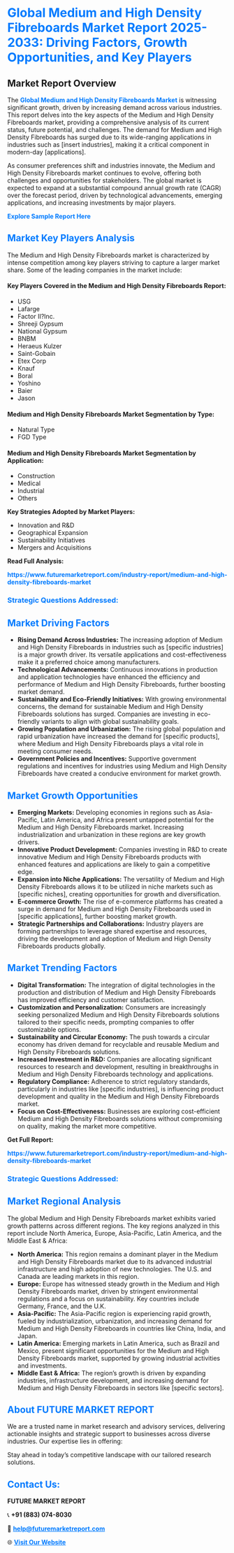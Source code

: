 <h1 style="color: #007BFF;">Global Medium and High Density Fibreboards Market Report 2025-2033: Driving Factors, Growth Opportunities, and Key Players</h1>

<section id="overview">
<h2>Market Report Overview</h2>
<p>The <a href="https://www.futuremarketreport.com/industry-report/medium-and-high-density-fibreboards-market" style="color: #007BFF; text-decoration: none;"><strong>Global Medium and High Density Fibreboards Market</strong></a> is witnessing significant growth, driven by increasing demand across various industries. This report delves into the key aspects of the Medium and High Density Fibreboards market, providing a comprehensive analysis of its current status, future potential, and challenges. The demand for Medium and High Density Fibreboards has surged due to its wide-ranging applications in industries such as [insert industries], making it a critical component in modern-day [applications].</p>
<p>As consumer preferences shift and industries innovate, the Medium and High Density Fibreboards market continues to evolve, offering both challenges and opportunities for stakeholders. The global market is expected to expand at a substantial compound annual growth rate (CAGR) over the forecast period, driven by technological advancements, emerging applications, and increasing investments by major players.</p>
</section>

<section id="overview">
<p><a href="https://www.futuremarketreport.com/request-sample/reportId=33021" style="color: #007BFF; text-decoration: none;"><strong>Explore Sample Report Here</strong></a></p>
</section>

<section id="key-players">
<h2 style="color: #007BFF;">Market Key Players Analysis</h2>
<p>The Medium and High Density Fibreboards market is characterized by intense competition among key players striving to capture a larger market share. Some of the leading companies in the market include:</p>
<h4>Key Players Covered in the Medium and High Density Fibreboards Report:</h4>
<ul><li>USG</li><li>Lafarge</li><li>Factor II?Inc.</li><li>Shreeji Gypsum</li><li>National Gypsum</li><li>BNBM</li><li>Heraeus Kulzer</li><li>Saint-Gobain</li><li>Etex Corp</li><li>Knauf</li><li>Boral</li><li>Yoshino</li><li>Baier</li><li>Jason</li></ul>
<h4>Medium and High Density Fibreboards Market Segmentation by Type:</h4>
<ul><li>Natural Type</li><li>FGD Type</li></ul>

<h4>Medium and High Density Fibreboards Market Segmentation by Application:</h4>
<ul><li>Construction</li><li>Medical</li><li>Industrial</li><li>Others</li></ul>
<p><strong>Key Strategies Adopted by Market Players:</strong></p>
<ul>
<li>Innovation and R&D</li>
<li>Geographical Expansion</li>
<li>Sustainability Initiatives</li>
<li>Mergers and Acquisitions</li>
</ul>
</section>

<section>
<p><strong>Read Full Analysis: </strong></p><a href="https://www.futuremarketreport.com/industry-report/medium-and-high-density-fibreboards-market" style="color: #007BFF; text-decoration: none;"><strong>https://www.futuremarketreport.com/industry-report/medium-and-high-density-fibreboards-market</strong></a>
<h3 style="color: #007BFF;">Strategic Questions Addressed:</h3>
</section>

<section id="driving-factors">
<h2 style="color: #007BFF;">Market Driving Factors</h2>
<ul>
<li><strong>Rising Demand Across Industries:</strong> The increasing adoption of Medium and High Density Fibreboards in industries such as [specific industries] is a major growth driver. Its versatile applications and cost-effectiveness make it a preferred choice among manufacturers.</li>
<li><strong>Technological Advancements:</strong> Continuous innovations in production and application technologies have enhanced the efficiency and performance of Medium and High Density Fibreboards, further boosting market demand.</li>
<li><strong>Sustainability and Eco-Friendly Initiatives:</strong> With growing environmental concerns, the demand for sustainable Medium and High Density Fibreboards solutions has surged. Companies are investing in eco-friendly variants to align with global sustainability goals.</li>
<li><strong>Growing Population and Urbanization:</strong> The rising global population and rapid urbanization have increased the demand for [specific products], where Medium and High Density Fibreboards plays a vital role in meeting consumer needs.</li>
<li><strong>Government Policies and Incentives:</strong> Supportive government regulations and incentives for industries using Medium and High Density Fibreboards have created a conducive environment for market growth.</li>
</ul>
</section>

<section id="growth-opportunities">
<h2 style="color: #007BFF;">Market Growth Opportunities</h2>
<ul>
<li><strong>Emerging Markets:</strong> Developing economies in regions such as Asia-Pacific, Latin America, and Africa present untapped potential for the Medium and High Density Fibreboards market. Increasing industrialization and urbanization in these regions are key growth drivers.</li>
<li><strong>Innovative Product Development:</strong> Companies investing in R&D to create innovative Medium and High Density Fibreboards products with enhanced features and applications are likely to gain a competitive edge.</li>
<li><strong>Expansion into Niche Applications:</strong> The versatility of Medium and High Density Fibreboards allows it to be utilized in niche markets such as [specific niches], creating opportunities for growth and diversification.</li>
<li><strong>E-commerce Growth:</strong> The rise of e-commerce platforms has created a surge in demand for Medium and High Density Fibreboards used in [specific applications], further boosting market growth.</li>
<li><strong>Strategic Partnerships and Collaborations:</strong> Industry players are forming partnerships to leverage shared expertise and resources, driving the development and adoption of Medium and High Density Fibreboards products globally.</li>
</ul>
</section>

<section id="trending-factors">
<h2 style="color: #007BFF;">Market Trending Factors</h2>
<ul>
<li><strong>Digital Transformation:</strong> The integration of digital technologies in the production and distribution of Medium and High Density Fibreboards has improved efficiency and customer satisfaction.</li>
<li><strong>Customization and Personalization:</strong> Consumers are increasingly seeking personalized Medium and High Density Fibreboards solutions tailored to their specific needs, prompting companies to offer customizable options.</li>
<li><strong>Sustainability and Circular Economy:</strong> The push towards a circular economy has driven demand for recyclable and reusable Medium and High Density Fibreboards solutions.</li>
<li><strong>Increased Investment in R&D:</strong> Companies are allocating significant resources to research and development, resulting in breakthroughs in Medium and High Density Fibreboards technology and applications.</li>
<li><strong>Regulatory Compliance:</strong> Adherence to strict regulatory standards, particularly in industries like [specific industries], is influencing product development and quality in the Medium and High Density Fibreboards market.</li>
<li><strong>Focus on Cost-Effectiveness:</strong> Businesses are exploring cost-efficient Medium and High Density Fibreboards solutions without compromising on quality, making the market more competitive.</li>
</ul>
</section>

<section>
<p><strong>Get Full Report: </strong></p><a href="https://www.futuremarketreport.com/industry-report/medium-and-high-density-fibreboards-market" style="color: #007BFF; text-decoration: none;"><strong>https://www.futuremarketreport.com/industry-report/medium-and-high-density-fibreboards-market</strong></a>
<h3 style="color: #007BFF;">Strategic Questions Addressed:</h3>
</section>


<section id="regional-analysis">
<h2 style="color: #007BFF;">Market Regional Analysis</h2>
<p>The global Medium and High Density Fibreboards market exhibits varied growth patterns across different regions. The key regions analyzed in this report include North America, Europe, Asia-Pacific, Latin America, and the Middle East & Africa:</p>
<ul>
<li><strong>North America:</strong> This region remains a dominant player in the Medium and High Density Fibreboards market due to its advanced industrial infrastructure and high adoption of new technologies. The U.S. and Canada are leading markets in this region.</li>
<li><strong>Europe:</strong> Europe has witnessed steady growth in the Medium and High Density Fibreboards market, driven by stringent environmental regulations and a focus on sustainability. Key countries include Germany, France, and the U.K.</li>
<li><strong>Asia-Pacific:</strong> The Asia-Pacific region is experiencing rapid growth, fueled by industrialization, urbanization, and increasing demand for Medium and High Density Fibreboards in countries like China, India, and Japan.</li>
<li><strong>Latin America:</strong> Emerging markets in Latin America, such as Brazil and Mexico, present significant opportunities for the Medium and High Density Fibreboards market, supported by growing industrial activities and investments.</li>
<li><strong>Middle East & Africa:</strong> The region’s growth is driven by expanding industries, infrastructure development, and increasing demand for Medium and High Density Fibreboards in sectors like [specific sectors].</li>
</ul>
</section>

<footer>
<h2 style="color: #007BFF;">About FUTURE MARKET REPORT</h2>
<p>We are a trusted name in market research and advisory services, delivering actionable insights and strategic support to businesses across diverse industries. Our expertise lies in offering:</p>

<p>Stay ahead in today’s competitive landscape with our tailored research solutions.</p>

<h2 style="color: #007BFF;">Contact Us:</h2>
<p><strong>FUTURE MARKET REPORT</strong></p>
<p>📞 <strong>+91 (883) 074-8030</strong></p>
<p>📧 <strong><a href="mailto:help@futuremarketreport.com" style="color: #007BFF;">help@futuremarketreport.com</a></strong></p>
<p>🌐 <strong><a href="https://www.futuremarketreport.com/" style="color: #007BFF;">Visit Our Website</a></strong></p>
</footer>